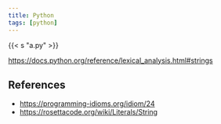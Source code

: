 ```yaml
---
title: Python
tags: [python]
---
```


{{< s "a.py" >}}

<https://docs.python.org/reference/lexical_analysis.html#strings>

## References

- <https://programming-idioms.org/idiom/24>
- <https://rosettacode.org/wiki/Literals/String>
